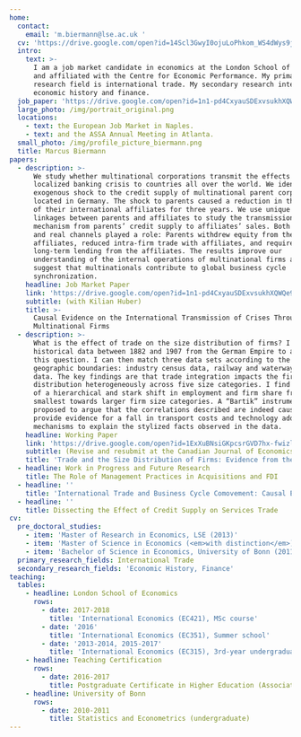 ```yaml
---
home:
  contact:
    email: 'm.biermann@lse.ac.uk '
  cv: 'https://drive.google.com/open?id=14Scl3GwyI0ojuLoPhkom_WS4dWys9jGE'
  intro:
    text: >-
      I am a job market candidate in economics at the London School of Economics
      and affiliated with the Centre for Economic Performance. My primary
      research field is international trade. My secondary research interests are
      economic history and finance.
  job_paper: 'https://drive.google.com/open?id=1n1-pd4CxyauSDExvsukhXQWQe9wXTWAK'
  large_photo: /img/portrait_original.png
  locations:
    - text: the European Job Market in Naples.
    - text: and the ASSA Annual Meeting in Atlanta.
  small_photo: /img/profile_picture_biermann.png
  title: Marcus Biermann
papers:
  - description: >-
      We study whether multinational corporations transmit the effects of a
      localized banking crisis to countries all over the world. We identify an
      exogenous shock to the credit supply of multinational parent corporations
      located in Germany. The shock to parents caused a reduction in the sales
      of their international affiliates for three years. We use unique data on
      linkages between parents and affiliates to study the transmission
      mechanism from parents’ credit supply to affiliates’ sales. Both financial
      and real channels played a role: Parents withdrew equity from their
      affiliates, reduced intra-firm trade with affiliates, and required more
      long-term lending from the affiliates. The results improve our
      understanding of the internal operations of multinational firms and
      suggest that multinationals contribute to global business cycle
      synchronization.
    headline: Job Market Paper
    link: 'https://drive.google.com/open?id=1n1-pd4CxyauSDExvsukhXQWQe9wXTWAK'
    subtitle: (with Kilian Huber)
    title: >-
      Causal Evidence on the International Transmission of Crises Through
      Multinational Firms
  - description: >-
      What is the effect of trade on the size distribution of firms? I collected
      historical data between 1882 and 1907 from the German Empire to address
      this question. I can then match three data sets according to the same
      geographic boundaries: industry census data, railway and waterway trade
      data. The key findings are that trade integration impacts the firm size
      distribution heterogeneously across five size categories. I find evidence
      of a hierarchical and stark shift in employment and firm share from the
      smallest towards larger firm size categories. A “Bartik” instrument is
      proposed to argue that the correlations described are indeed causal. I
      provide evidence for a fall in transport costs and technology adoption as
      mechanisms to explain the stylized facts observed in the data.
    headline: Working Paper
    link: 'https://drive.google.com/open?id=1ExXuBNsiGKpcsrGVD7hx-fwizl5VKYHw'
    subtitle: (Revise and resubmit at the Canadian Journal of Economics)
    title: 'Trade and the Size Distribution of Firms: Evidence from the German Empire '
  - headline: Work in Progress and Future Research
    title: The Role of Management Practices in Acquisitions and FDI
  - headline: ''
    title: 'International Trade and Business Cycle Comovement: Causal Evidence'
  - headline: ''
    title: Dissecting the Effect of Credit Supply on Services Trade
cv:
  pre_doctoral_studies:
    - item: 'Master of Research in Economics, LSE (2013)'
    - item: 'Master of Science in Economics (<em>with distinction</em>), LSE (2012)'
    - item: 'Bachelor of Science in Economics, University of Bonn (2011)'
  primary_research_fields: International Trade
  secondary_research_fields: 'Economic History, Finance'
teaching:
  tables:
    - headline: London School of Economics
      rows:
        - date: 2017-2018
          title: 'International Economics (EC421), MSc course'
        - date: '2016'
          title: 'International Economics (EC351), Summer school'
        - date: '2013-2014, 2015-2017'
          title: 'International Economics (EC315), 3rd-year undergraduate level'
    - headline: Teaching Certification
      rows:
        - date: 2016-2017
          title: Postgraduate Certificate in Higher Education (Associate Level)
    - headline: University of Bonn
      rows:
        - date: 2010-2011
          title: Statistics and Econometrics (undergraduate)
---
```


